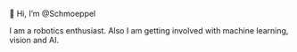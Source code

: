 👋 Hi, I’m @Schmoeppel

I am a robotics enthusiast. Also I am getting involved with machine learning, vision and AI.
